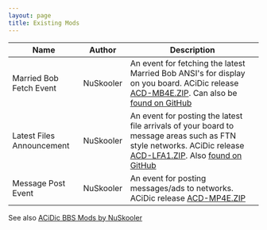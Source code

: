 ```yaml
---
layout: page
title: Existing Mods
---
```

| Name                        | Author      | Description |
|-----------------------------|-------------|-------------|
| Married Bob Fetch Event     | NuSkooler   | An event for fetching the latest Married Bob ANSI's for display on you board. ACiDic release [ACD-MB4E.ZIP](https://l33t.codes/outgoing/ACD/ACD-MB4E.ZIP). Can also be [found on GitHub](https://github.com/NuSkooler/enigma-bbs-married_bob_evt) |
| Latest Files Announcement   | NuSkooler   | An event for posting the latest file arrivals of your board to message areas such as FTN style networks. ACiDic release [ACD-LFA1.ZIP](https://l33t.codes/outgoing/ACD/ACD-LFA1.ZIP). Also [found on GitHub](https://github.com/NuSkooler/enigma-bbs-latest_files_announce_evt) | 
| Message Post Event          | NuSkooler   | An event for posting messages/ads to networks. ACiDic release [ACD-MP4E.ZIP](https://l33t.codes/outgoing/ACD/ACD-MP4E.ZIP) |

See also [ACiDic BBS Mods by NuSkooler](https://l33t.codes/acidic-mods-by-myself/)